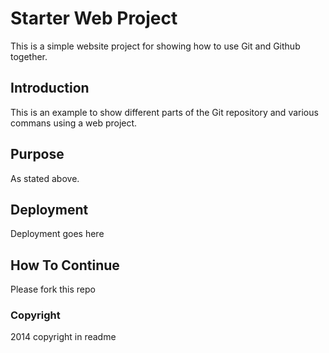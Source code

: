 # Starter Web Project

This is a simple website project for showing how to use Git and Github together.

## Introduction

This is an example to show different parts of the Git repository and various commans using a web project.

## Purpose

As stated above.

## Deployment

Deployment goes here

## How To Continue
Please fork this repo

### Copyright
2014 copyright in readme